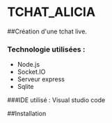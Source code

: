 # TCHAT_ALICIA
##Création d'une tchat live. 

### Technologie utilisées : 
* Node.js
* Socket.IO
* Serveur express
* Sqlite

###IDE utilisé : Visual studio code

##Installation 
